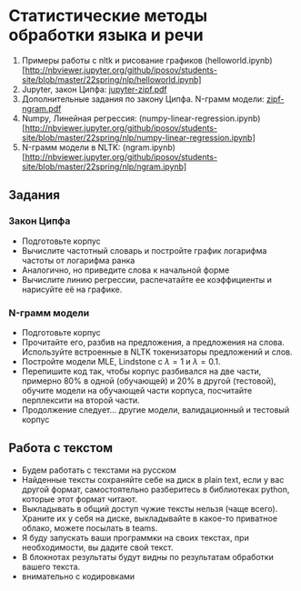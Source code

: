 # Статистические методы обработки языка и речи

1. Примеры работы с nltk и рисование графиков (helloworld.ipynb)[http://nbviewer.jupyter.org/github/iposov/students-site/blob/master/22spring/nlp/helloworld.ipynb]
2. Jupyter, закон Ципфа: [jupyter-zipf.pdf](jupyter-zipf.pdf)
3. Дополнительные задания по закону Ципфа. N-грамм модели: [zipf-ngram.pdf](zipf-ngram.pdf)
4. Numpy, Линейная регрессия: (numpy-linear-regression.ipynb)[http://nbviewer.jupyter.org/github/iposov/students-site/blob/master/22spring/nlp/numpy-linear-regression.ipynb]
5. N-грамм модели в NLTK: (ngram.ipynb)[http://nbviewer.jupyter.org/github/iposov/students-site/blob/master/22spring/nlp/ngram.ipynb]

## Задания
### Закон Ципфа
* Подготовьте корпус
* Вычислите частотный словарь и постройте график логарифма частоты от логарифма ранка
* Аналогично, но приведите слова к начальной форме
* Вычислите линию регрессии, распечатайте ее коэффициенты и нарисуйте её на графике.

### N-грамм модели
* Подготовьте корпус
* Прочитайте его, разбив на предложения, а предложения на слова. Используйте встроенные в NLTK токенизаторы предложений и слов.
* Постройте модели MLE, Lindstone с $\lambda=1$ и $\lambda=0.1$.
* Перепишите код так, чтобы корпус разбивался на две части, примерно 80% в одной (обучающей) и 20% в другой (тестовой), обучите модели на обучающей части корпуса, посчитайте перплексити на второй части.
* Продолжение следует... другие модели, валидационный и тестовый корпус

## Работа с текстом

- Будем работать с текстами на русском
- Найденные тексты сохраняйте себе на диск в plain text, если у вас другой формат, самостоятельно разберитесь в библиотеках python, которые этот формат читают.
- Выкладывать в общий доступ чужие тексты нельзя (чаще всего). Храните их у себя на диске, выкладывайте в какое-то приватное облако, можете посылать в teams.
- Я буду запускать ваши программки на своих текстах, при необходимости, вы дадите свой текст.
- В блокнотах результаты будут видны по результатам обработки вашего текста.
- внимательно с кодировками
